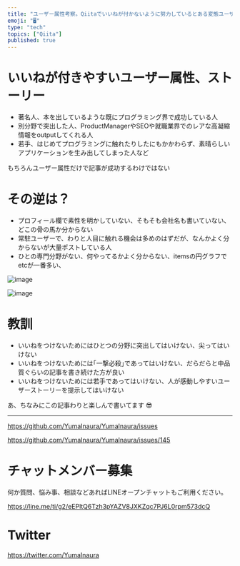```yaml
---
title: "ユーザー属性考察。Qiitaでいいねが付かないように努力しているとある変態ユーザーのTIPS 。"
emoji: "🖥"
type: "tech"
topics: ["Qiita"]
published: true
---
```


# いいねが付きやすいユーザー属性、ストーリー

- 著名人、本を出しているような既にプログラミング界で成功している人
- 別分野で突出した人、ProductManagerやSEOや就職業界でのレアな高凝縮情報をoutputしてくれる人
- 若手、はじめてプログラミングに触れたりしたにもかかわらず、素晴らしいアプリケーションを生み出してしまった人など

もちろんユーザー属性だけで記事が成功するわけではない

# その逆は？

- プロフィール欄で素性を明かしていない、そもそも会社名も書いていない、どこの骨の馬か分からない
- 常駐ユーザーで、わりと人目に触れる機会は多めのはずだが、なんかよく分からないが大量ポストしている人
- ひとの専門分野がない、何やってるかよく分からない、itemsの円グラフでetcが一番多い、

![image](https://user-images.githubusercontent.com/13635059/50573153-a65f3100-0e11-11e9-9c39-01e88e16e927.png)

![image](https://user-images.githubusercontent.com/13635059/50573158-bd9e1e80-0e11-11e9-94f6-e0253dc3fefc.png)

# 教訓

- いいねをつけないためにはひとつの分野に突出してはいけない、尖ってはいけない
- いいねをつけないためには｢一撃必殺｣であってはいけない、だらだらと中品質ぐらいの記事を書き続けた方が良い
- いいねをつけないためには若手であってはいけない、人が感動しやすいユーザーストーリーを提示してはいけない

あ、ちなみにこの記事わりと楽しんで書いてます 😎

---

https://github.com/YumaInaura/YumaInaura/issues

https://github.com/YumaInaura/YumaInaura/issues/145








<!-- Update From Qiita API -->

# チャットメンバー募集


何か質問、悩み事、相談などあればLINEオープンチャットもご利用ください。

https://line.me/ti/g2/eEPltQ6Tzh3pYAZV8JXKZqc7PJ6L0rpm573dcQ





# Twitter


https://twitter.com/YumaInaura


<!-- Update From Qiita API -->



